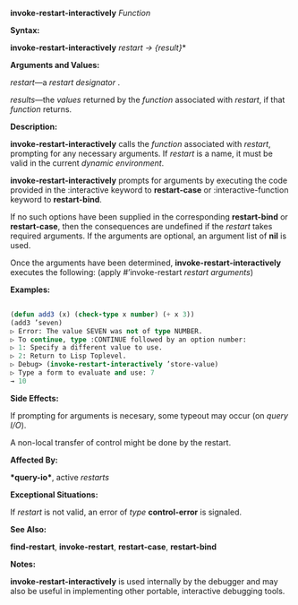 **invoke-restart-interactively** *Function* 



**Syntax:** 



**invoke-restart-interactively** *restart → \{result\}*\* 



**Arguments and Values:** 



*restart*—a *restart designator* . 



*results*—the *values* returned by the *function* associated with *restart*, if that *function* returns. 



**Description:** 



**invoke-restart-interactively** calls the *function* associated with *restart*, prompting for any necessary arguments. If *restart* is a name, it must be valid in the current *dynamic environment*. 



**invoke-restart-interactively** prompts for arguments by executing the code provided in the :interactive keyword to **restart-case** or :interactive-function keyword to **restart-bind**. 



If no such options have been supplied in the corresponding **restart-bind** or **restart-case**, then the consequences are undefined if the *restart* takes required arguments. If the arguments are optional, an argument list of **nil** is used. 



Once the arguments have been determined, **invoke-restart-interactively** executes the following: (apply #’invoke-restart *restart arguments*) 



**Examples:**
```lisp
 
(defun add3 (x) (check-type x number) (+ x 3)) 
(add3 ’seven) 
▷ Error: The value SEVEN was not of type NUMBER. 
▷ To continue, type :CONTINUE followed by an option number: 
▷ 1: Specify a different value to use. 
▷ 2: Return to Lisp Toplevel. 
▷ Debug> (invoke-restart-interactively ’store-value) 
▷ Type a form to evaluate and use: 7 
→ 10 

```
**Side Effects:** 



If prompting for arguments is necesary, some typeout may occur (on *query I/O*). 



A non-local transfer of control might be done by the restart. 



**Affected By:** 



**\*query-io\***, active *restarts* 







 



 



**Exceptional Situations:** 



If *restart* is not valid, an error of *type* **control-error** is signaled. 



**See Also:** 



**find-restart**, **invoke-restart**, **restart-case**, **restart-bind** 



**Notes:** 



**invoke-restart-interactively** is used internally by the debugger and may also be useful in implementing other portable, interactive debugging tools. 



